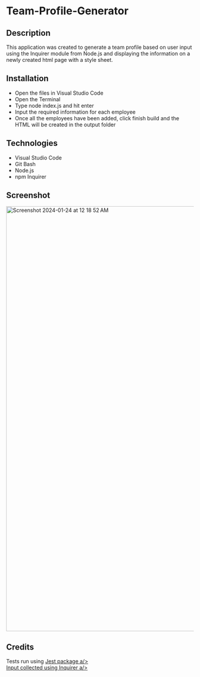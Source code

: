 # Team-Profile-Generator

## Description

This application was created to generate a team profile based on user input using the Inquirer module from Node.js and displaying the information on a newly created html page with a style sheet. 

## Installation

- Open the files in Visual Studio Code
- Open the Terminal
- Type node index.js and hit enter
- Input the required information for each employee
- Once all the employees have been added, click finish build and the HTML will be created in the output folder

## Technologies

- Visual Studio Code
- Git Bash
- Node.js
- npm Inquirer

## Screenshot

<img width="1142" alt="Screenshot 2024-01-24 at 12 18 52 AM" src="https://github.com/Timiwesky/Team-Profile-Generator/assets/115565053/c8aae7ab-e42d-4de7-bf64-6e12233445ba">


## Credits

Tests run using <a href="https://www.npmjs.com/package/jest">Jest package a/>
<br>
Input collected using <a href="https://www.npmjs.com/package/inquirer">Inquirer a/>
